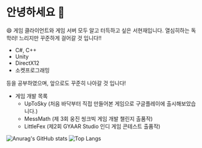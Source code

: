 # 안녕하세요 👋

😄 게임 클라이언트와 게임 서버 모두 알고 터득하고 싶은 서현재입니다.
열심히하는 독학러!
느리지만 꾸준하게 걸어갈 것 입니다!!

- C#, C++
- Unity
- DirectX12
- 소켓프로그래밍

등을 공부하였으며, 앞으로도 꾸준히 나아갈 것 입니다!

- 게임 개발 목록
    - UpToSky (처음 바닥부터 직접 만들어본 게임으로 구글플레이에 출시해보았습니다.)
    - MessMath (제 3회 웅진 씽크빅 게임 개발 챌린지 출품작)
    - LittleFex (제2회 GYAAR Studio 인디 게임 콘테스트 출품작)


![Anurag's GitHub stats](https://github-readme-stats.vercel.app/api?username=stopresent&show_icons=true&theme=dark)
![Top Langs](https://github-readme-stats.vercel.app/api/top-langs/?username=stopresent&layout=compact&theme=dark)


<!--
**stopresent/stopresent** is a ✨ _special_ ✨ repository because its `README.md` (this file) appears on your GitHub profile.

Here are some ideas to get you started:

- 🔭 I’m currently working on ...
- 🌱 I’m currently learning ...
- 👯 I’m looking to collaborate on ...
- 🤔 I’m looking for help with ...
- 💬 Ask me about ...
- 📫 How to reach me: ...
- 😄 Pronouns: ...
- ⚡ Fun fact: ...
-->
